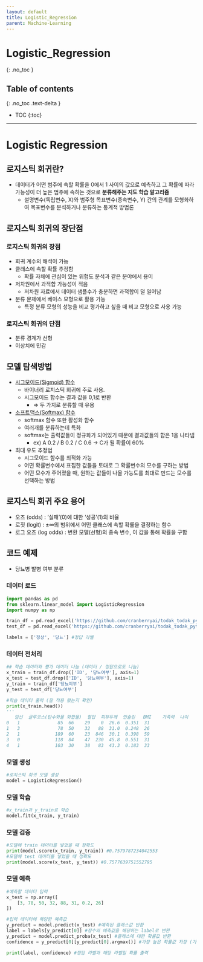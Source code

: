 ```yaml
---
layout: default
title: Logistic_Regression
parent: Machine-Learning
---
```


# Logistic_Regression
{: .no_toc }

## Table of contents
{: .no_toc .text-delta }

- TOC
{:toc}

---

# Logistic Regression

## 로지스틱 회귀란?

- 데이터가 어떤 범주에 속할 확률을 0에서 1 사이의 값으로 예측하고 그 확률에 따라 가능성이 더 높은 범주에 속하는 것으로 **분류해주는 지도 학습 알고리즘**
    - 설명변수(독립변수, X)와 범주형 목표변수(종속변수, Y) 간의 관계를 모형화하여 목표변수를 분석하거나 분류하는 통계적 방법론

## 로지스틱 회귀의 장단점

### 로지스틱 회귀의 장점

- 회귀 계수의 해석이 가능
- 클래스에 속할 확률 추정함
    - 확률 자체에 관심이 있는 위험도 분석과 같은 분야에서 용이
- 저차원에서 과적합 가능성이 적음
    - 저차원 자료에서 데이터 샘플수가 충분하면 과적합이 덜 일어남
- 분류 문제에서 베이스 모형으로 활용 가능
    - 특정 분류 모형의 성능을 비교 평가하고 싶을 때 비교 모형으로 사용 가능

### 로지스틱 회귀의 단점

- 분류 경계가 선형
- 이상치에 민감

## **모델 탐색방법**

- [시그모이드(Sigmoid) 함수](https://icim.nims.re.kr/post/easyMath/64)
    - 바이너리 로지스틱 회귀에 주로 사용.
    - 시그모이드 함수는 결과 값을 0,1로 반환
        - ⇒ 두 가지로 분류할 때 유용
- [소프트맥스(Softmax) 함수](https://m.blog.naver.com/PostView.nhn?blogId=wideeyed&logNo=221021710286&proxyReferer=https%3A%2F%2Fwww.google.co.kr%2F)
    - softmax 함수 또한 활성화 함수
    - 여러개를 분류하는데 특화
    - softmax는 출력값들이 정규화가 되어있기 때문에 결과값들의 합은 1을 나타넴
        - ex) A 0.2 / B 0.2 / C 0.6 -> C가 될 확률이 60%
- 최대 우도 추정법
    - 시그모이드 함수를 최적화 가능
    - 어떤 확률변수에서 표집한 값들을 토대로 그 확률변수의 모수를 구하는 방법
    - 어떤 모수가 주어졌을 때, 원하는 값들이 나올 가능도를 최대로 만드는 모수를 선택하는 방법

## 로지스틱 회귀 주요 용어

- 오즈 (odds) : ‘실패’(0)에 대한 ‘성공’(1)의 비율
- 로짓 (logit) : ±∞의 범위에서 어떤 클래스에 속할 확률을 결정하는 함수
- 로그 오즈 (log odds) : 변환 모델(선형)의 종속 변수, 이 값을 통해 확률을 구함

## 코드 예제

- 당뇨병 발병 여부 분류

### 데이터 로드

```python
import pandas as pd
from sklearn.linear_model import LogisticRegression
import numpy as np

train_df = pd.read_excel('https://github.com/cranberryai/todak_todak_python/blob/master/machine_learning/binary_classification/%E1%84%83%E1%85%A1%E1%86%BC%E1%84%82%E1%85%AD_%E1%84%8E%E1%85%AC%E1%84%8C%E1%85%A9%E1%86%BC_jvyrMwR.xlsx?raw=true', sheet_name='train')
test_df = pd.read_excel('https://github.com/cranberryai/todak_todak_python/blob/master/machine_learning/binary_classification/%E1%84%83%E1%85%A1%E1%86%BC%E1%84%82%E1%85%AD_%E1%84%8E%E1%85%AC%E1%84%8C%E1%85%A9%E1%86%BC_jvyrMwR.xlsx?raw=true', sheet_name='test')

labels = ['정상', '당뇨'] #정답 라벨
```

### 데이터 전처리

```python
## 학습 데이터와 평가 데이터 나눔 (데이터 / 정답으로도 나눔)
x_train = train_df.drop(['ID', '당뇨여부'], axis=1)
x_test = test_df.drop(['ID', '당뇨여부'], axis=1)
y_train = train_df['당뇨여부']
y_test = test_df['당뇨여부']

#학습 데이터 출력 (잘 적용 됐는지 확인)
print(x_train.head())
'''
   임신  글루코스(탄수화물 화합물)  혈압  피부두께  인슐린   BMI    가족력  나이
0   1              85  66    29    0  26.6  0.351  31
1   3              78  50    32   88  31.0  0.248  26
2   1             189  60    23  846  30.1  0.398  59
3   0             118  84    47  230  45.8  0.551  31
4   1             103  30    38   83  43.3  0.183  33
```

### 모델 생성

```python
#로지스틱 회귀 모델 생성
model = LogisticRegression()
```

### 모델 학습

```python
#x_train과 y_train로 학습
model.fit(x_train, y_train)
```

### 모델 검증

```python
#모델에 train 데이터를 넣었을 때 정확도
print(model.score(x_train, y_train)) #0.7579787234042553
#모델에 test 데이터를 넣었을 때 정확도
print(model.score(x_test, y_test)) #0.7577639751552795
```

### 모델 예측

```python
#예측할 데이터 입력
x_test = np.array([
    [3, 78, 50, 32, 88, 31, 0.2, 26]
])

#입력 데이터에 해당한 예측값
y_predict = model.predict(x_test) #예측된 클래스값 반환
label = labels[y_predict[0]] #정수의 예측값을 해당하는 label로 변환
y_predict = model.predict_proba(x_test) #클래스에 대한 확률값 반환
confidence = y_predict[0][y_predict[0].argmax()] #가장 높은 확률값 저장 (가장 높은 확률값으로 클래스를 유추했을 것이므로)

print(label, confidence) #정답 라벨과 해당 라벨일 확률 출력
```